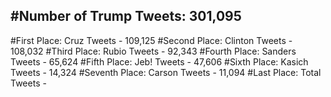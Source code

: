 #Number of Trump Tweets: 301,095
---
#First Place: Cruz Tweets - 109,125
#Second Place: Clinton Tweets - 108,032
#Third Place: Rubio Tweets - 92,343
#Fourth Place: Sanders Tweets - 65,624
#Fifth Place: Jeb! Tweets - 47,606
#Sixth Place: Kasich Tweets - 14,324
#Seventh Place: Carson Tweets - 11,094
#Last Place: Total Tweets -  
